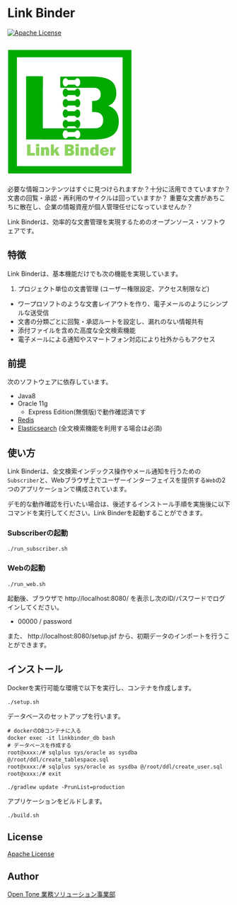 # Link Binder
[![Apache License](http://img.shields.io/badge/license-Apache-blue.svg?style=flat)](LICENSE)

![Link Binder](logo.png)
---
必要な情報コンテンツはすぐに見つけられますか？十分に活用できていますか？
文書の回覧・承認・再利用のサイクルは回っていますか？
重要な文書があちこちに散在し、企業の情報資産が個人管理任せになっていませんか？

Link Binderは、効率的な文書管理を実現するためのオープンソース・ソフトウェアです。

## 特徴

Link Binderは、基本機能だけでも次の機能を実現しています。

1. プロジェクト単位の文書管理 (ユーザー権限設定、アクセス制限など)
* ワープロソフトのような文書レイアウトを作り、電子メールのようにシンプルな送受信
* 文書の分類ごとに回覧・承認ルートを設定し、漏れのない情報共有
* 添付ファイルを含めた高度な全文検索機能
* 電子メールによる通知やスマートフォン対応により社外からもアクセス

## 前提

次のソフトウェアに依存しています。

* Java8
* Oracle 11g
  * Express Edition(無償版)で動作確認済です
* [Redis](http://redis.io/)
* [Elasticsearch](https://www.elastic.co/jp/) (全文検索機能を利用する場合は必須)

## 使い方

Link Binderは、全文検索インデックス操作やメール通知を行うための`Subscriber`と、Webブラウザ上でユーザーインターフェイスを提供する`Web`の2つのアプリケーションで構成されています。

デモ的な動作確認を行いたい場合は、後述するインストール手順を実施後に以下コマンドを実行してください。Link Binderを起動することができます。

### Subscriberの起動

```
./run_subscriber.sh
```

### Webの起動

```
./run_web.sh
```

起動後、ブラウザで http://localhost:8080/ を表示し次のID/パスワードでログインしてください。

* 00000 / password

また、 http://localhost:8080/setup.jsf から、初期データのインポートを行うことができます。

## インストール

Dockerを実行可能な環境で以下を実行し、コンテナを作成します。

```
./setup.sh
```
データベースのセットアップを行います。
```
# dockerのDBコンテナに入る
docker exec -it linkbinder_db bash
# データベースを作成する
root@xxxx:/# sqlplus sys/oracle as sysdba @/root/ddl/create_tablespace.sql
root@xxxx:/# sqlplus sys/oracle as sysdba @/root/ddl/create_user.sql
root@xxxx:/# exit
```
```
./gradlew update -PrunList=production
```
アプリケーションをビルドします。
```
./build.sh
```

## License

[Apache License](https://github.com/otsecbsol/linkbinder/blob/master/LICENSE)

## Author

[Open Tone 業務ソリューション事業部](https://github.com/otsecbsol)
